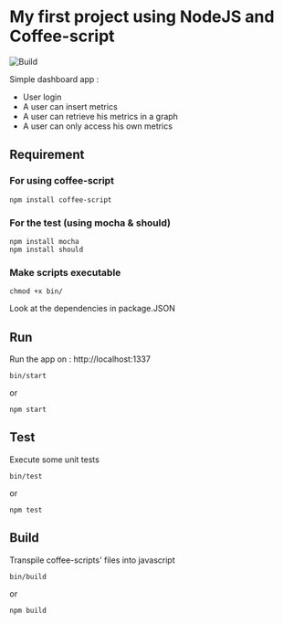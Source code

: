 # My first project using NodeJS and Coffee-script

![Build](https://travis-ci.org/daniel-ece/myfirstproject.svg?branch=master)

Simple dashboard app :
* User login
* A user can insert metrics
* A user can retrieve his metrics in a graph
* A user can only access his own metrics

## Requirement
### For using coffee-script
```
npm install coffee-script
```

### For the test (using mocha & should)
```
npm install mocha
npm install should
```

### Make scripts executable
```
chmod +x bin/
```
Look at the dependencies in package.JSON

## Run
Run the app on : http://localhost:1337
```
bin/start
```
or
```
npm start
```

## Test
Execute some unit tests
```
bin/test
```
or
```
npm test
```

## Build
Transpile coffee-scripts' files into javascript
```
bin/build
```
or
```
npm build
```

